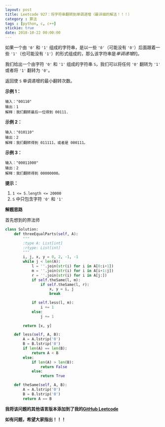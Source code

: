 ```yaml
---
layout: post
title: Leetcode 927：将字符串翻转到单调递增（最详细的解法！！！）
category : 算法
tags : [python, c, c++]
stickie: true
date: 2018-10-22 00:00:00
---
```


如果一个由 `'0'` 和 `'1'` 组成的字符串，是以一些 `'0'`（可能没有 `'0'`）后面跟着一些 `'1'`（也可能没有 `'1'`）的形式组成的，那么该字符串是*单调递增*的。

我们给出一个由字符 `'0'` 和 `'1'` 组成的字符串 `S`，我们可以将任何 `'0'` 翻转为 `'1'` 或者将 `'1'` 翻转为 `'0'`。

返回使 `S` 单调递增的最小翻转次数。

**示例 1：**

```
输入："00110"
输出：1
解释：我们翻转最后一位得到 00111.
```

**示例 2：**

```
输入："010110"
输出：2
解释：我们翻转得到 011111，或者是 000111。
```

**示例 3：**

```
输入："00011000"
输出：2
解释：我们翻转得到 00000000。
```

**提示：**

1. `1 <= S.length <= 20000`
2. `S` 中只包含字符 `'0'` 和 `'1'`

**解题思路**

首先想到的界法师

```python
class Solution:
    def threeEqualParts(self, A):
        """
        :type A: List[int]
        :rtype: List[int]
        """
        i, j, x, y = 0, 2, -1, -1
        while j < len(A):
            l = ''.join(str(i) for i in A[0:i+1])
            m = ''.join(str(i) for i in A[i+1:j])
            r = ''.join(str(i) for i in A[j:])
            if self.theSame(l, m):
                if self.theSame(l, r):
                    x, y = i, j
                    break

            if self.less(l, m):
                i += 1
            else:
                j += 1
            
        return [x, y]

    def less(self, A, B):
        A = A.lstrip('0')
        B = B.lstrip('0')
        if len(A) == len(B):
            return A < B
        else:
            if len(A) > len(B):
                return False
            else:
                return True

    def theSame(self, A, B):
        A = A.lstrip('0')
        B = B.lstrip('0')
        return A == B
```



**我将该问题的其他语言版本添加到了我的[GitHub Leetcode](https://github.com/luliyucoordinate/Leetcode)**

**如有问题，希望大家指出！！！**